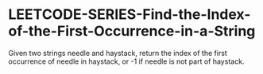 # LEETCODE-SERIES-Find-the-Index-of-the-First-Occurrence-in-a-String
Given two strings needle and haystack, return the index of the first occurrence of needle in haystack, or -1 if needle is not part of haystack.
